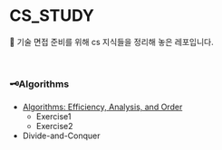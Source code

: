 # CS_STUDY

📌 기술 면접 준비를 위해 cs 지식들을 정리해 놓은 레포입니다.

<br>

### 🗝Algorithms

- [Algorithms: Efficiency, Analysis, and Order](./algorithms.md)
  - Exercise1
  - Exercise2
- Divide-and-Conquer
